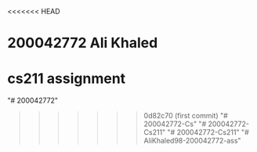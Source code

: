 <<<<<<< HEAD
# 200042772 Ali Khaled
cs211 assignment
=======
"# 200042772" 
>>>>>>> 0d82c70 (first commit)
"# 200042772-Cs" 
"# 200042772-Cs211" 
"# 200042772-Cs211" 
"# AliKhaled98-200042772-ass" 
